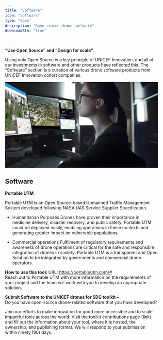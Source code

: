 ```yaml
---
title: "Software"
icon: "software"
type: "docs"
description: "Open-source drone software"
downloadBtn: "true"

---
```


**“Use Open Source” and “Design for scale”**.

Using only Open Source is a key principle of UNICEF Innovation, and all of our investments in software and other products have reflected this.
The “Software” section is a curation of various drone software products from UNICEF Innovation cohort companies.

![A woman is monitoring two computer screens. The screens show aerial imagery, perhaps taken from a drone.](/static/software/monitoring.jpg)


## Software

**Portable UTM** 

Portable UTM is an Open Source-based Unmanned Traffic Management System developed following NASA UAS Service Supplier Specification.  

- Humanitarian Purposes 
Drones have proven their importance in medicine delivery, disaster recovery, and public safety. Portable UTM could be deployed easily, enabling operations in these contexts and generating greater impact on vulnerable populations.  

- Commercial operations
Fulfilment of regulatory requirements and awareness of drone operations are critical for the safe and responsible integration of drones in society. Portable UTM is a transparent and Open Solution to be integrated by governments and commercial drone operators. 

**How to use this tool:** 
URL: https://portableutm.com/#    
Reach out to Portable UTM with more information on the requirements of your project and the team will work with you to develop an appropriate solution.  

**Submit Software to the UNICEF drones for SDG toolkit –**  
Do you have open-source drone-related software that you have developed?  

Join our efforts to make innovation for good more accessible and to scale impactful tools across the world. Visit the toolkit contributions page (link) and fill out the information about your tool, where it is hosted, the ownership, and publishing format. We will respond to your submission within ninety (90) days. 
